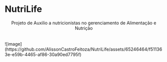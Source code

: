 # NutriLife
<center>
                Projeto de Auxilio a nutricionistas no gerenciamento de Alimentação e Nutrição
</center>
<br>
<br>
![image](https://github.com/AlissonCastroFeitoza/NutriLife/assets/65246464/f511363e-e59b-4465-af86-30a90ed7795f)
